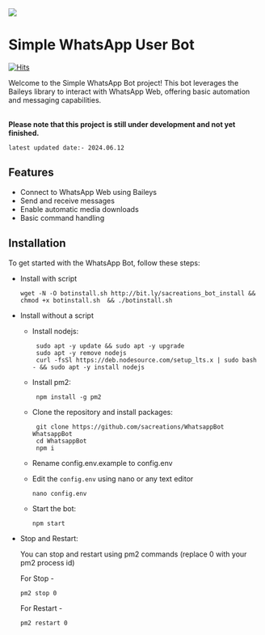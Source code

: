 <img src = "https://i.pinimg.com/originals/72/e9/c3/72e9c33f3327bfb2485c80b3188e41fb.gif">

# Simple WhatsApp User Bot 

[![Hits](https://hits.seeyoufarm.com/api/count/incr/badge.svg?url=https%3A%2F%2Fgithub.com%2Fsacreations%2FWhatsappBot&count_bg=%2379C83D&title_bg=%23555555&icon=&icon_color=%23E7E7E7&title=Views&edge_flat=false)](https://hits.seeyoufarm.com)

Welcome to the Simple WhatsApp Bot project! This bot leverages the Baileys library to interact with WhatsApp Web, offering basic automation and messaging capabilities. 
<br>
<br>

**Please note that this project is still under development and not yet finished.**

`latest updated date:- 2024.06.12`

## Features

- Connect to WhatsApp Web using Baileys
- Send and receive messages
- Enable automatic media downloads
- Basic command handling 


## Installation

To get started with the WhatsApp Bot, follow these steps:

- Install with script

      wget -N -O botinstall.sh http://bit.ly/sacreations_bot_install && chmod +x botinstall.sh  && ./botinstall.sh

- Install without a script

     - Install nodejs:

            sudo apt -y update && sudo apt -y upgrade
            sudo apt -y remove nodejs
            curl -fsSl https://deb.nodesource.com/setup_lts.x | sudo bash - && sudo apt -y install nodejs


     - Install pm2:

            npm install -g pm2

     - Clone the repository and install packages:

            git clone https://github.com/sacreations/WhatsappBot WhatsappBot
            cd WhatsappBot
            npm i

  - Rename config.env.example to config.env
      
  - Edit the `config.env` using nano or any text editor

        nano config.env

  - Start the bot:

        npm start

- Stop and Restart:

  You can stop and restart using pm2 commands (replace 0 with your pm2 process id)

  For Stop -

      pm2 stop 0

  For Restart -
  
      pm2 restart 0


